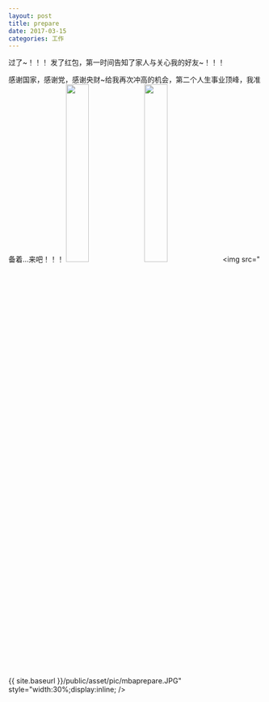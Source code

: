 ```yaml
---
layout: post
title: prepare
date: 2017-03-15
categories: 工作
---
```


过了~！！！ 发了红包，第一时间告知了家人与关心我的好友~！！！

感谢国家，感谢党，感谢央财~给我再次冲高的机会，第二个人生事业顶峰，我准备着...来吧！！！
<img src="{{ site.baseurl }}/public/asset/pic/mbaa.JPG" style="width:30%;display:inline;" />
<img src="{{ site.baseurl }}/public/asset/pic/mba.PNG" style="width:30%;display:inline;" />
<img src="{{ site.baseurl }}/public/asset/pic/mbaprepare.JPG" style="width:30%;display:inline; />
